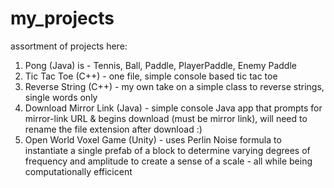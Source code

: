 # my_projects

assortment of projects here: 
1) Pong (Java) is - Tennis, Ball, Paddle, PlayerPaddle, Enemy Paddle
2) Tic Tac Toe (C++) - one file, simple console based tic tac toe
3) Reverse String (C++) - my own take on a simple class to reverse strings, single words only
4) Download Mirror Link (Java) - simple console Java app that prompts for mirror-link URL & begins download (must be mirror link), will need to rename the file extension after download :) 
5) Open World Voxel Game (Unity) - uses Perlin Noise formula to instantiate a single prefab of a block to determine varying degrees of frequency and amplitude to create a sense of a scale - all while being computationally efficicent  
